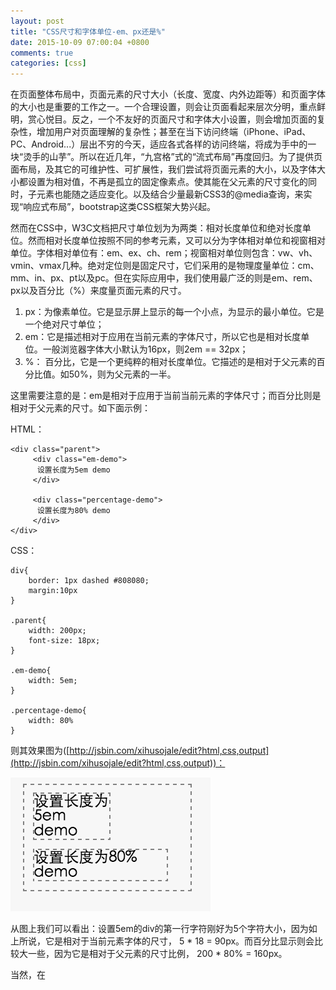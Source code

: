 ```yaml
---
layout: post
title: "CSS尺寸和字体单位-em、px还是%"
date: 2015-10-09 07:00:04 +0800
comments: true
categories: [css]
---
```


在页面整体布局中，页面元素的尺寸大小（长度、宽度、内外边距等）和页面字体的大小也是重要的工作之一。一个合理设置，则会让页面看起来层次分明，重点鲜明，赏心悦目。反之，一个不友好的页面尺寸和字体大小设置，则会增加页面的复杂性，增加用户对页面理解的复杂性；甚至在当下访问终端（iPhone、iPad、PC、Android...）层出不穷的今天，适应各式各样的访问终端，将成为手中的一块“烫手的山芋”。所以在近几年，“九宫格”式的“流式布局”再度回归。为了提供页面布局，及其它的可维护性、可扩展性，我们尝试将页面元素的大小，以及字体大小都设置为相对值，不再是孤立的固定像素点。使其能在父元素的尺寸变化的同时，子元素也能随之适应变化。以及结合少量最新CSS3的@media查询，来实现“响应式布局”，bootstrap这类CSS框架大势兴起。

然而在CSS中，W3C文档把尺寸单位划为为两类：相对长度单位和绝对长度单位。然而相对长度单位按照不同的参考元素，又可以分为字体相对单位和视窗相对单位。字体相对单位有：em、ex、ch、rem；视窗相对单位则包含：vw、vh、vmin、vmax几种。绝对定位则是固定尺寸，它们采用的是物理度量单位：cm、mm、in、px、pt以及pc。但在实际应用中，我们使用最广泛的则是em、rem、px以及百分比（%）来度量页面元素的尺寸。

1. px：为像素单位。它是显示屏上显示的每一个小点，为显示的最小单位。它是一个绝对尺寸单位；
2. em：它是描述相对于应用在当前元素的字体尺寸，所以它也是相对长度单位。一般浏览器字体大小默认为16px，则2em == 32px；
3. %： 百分比，它是一个更纯粹的相对长度单位。它描述的是相对于父元素的百分比值。如50%，则为父元素的一半。

这里需要注意的是：em是相对于应用于当前当前元素的字体尺寸；而百分比则是相对于父元素的尺寸。如下面示例：

HTML：

	<div class="parent">
	 	 <div class="em-demo">
		  设置长度为5em demo
	 	 </div>
	
		 <div class="percentage-demo">
		  设置长度为80% demo
	 	 </div>
	</div>

CSS：

	div{
		border: 1px dashed #808080;
		margin:10px
	}

	.parent{
		width: 200px;
		font-size: 18px;
	}

	.em-demo{
		width: 5em;
	}

	.percentage-demo{
		width: 80%
	}

则其效果图为([http://jsbin.com/xihusojale/edit?html,css,output](http://jsbin.com/xihusojale/edit?html,css,output))：

![em percentage demo](/images/blog_img/em-percentage-demo.png)

从图上我们可以看出：设置5em的div的第一行字符刚好为5个字符大小，因为如上所说，它是相对于当前元素字体的尺寸， 5 * 18 = 90px。而百分比显示则会比较大一些，因为它是相对于父元素的尺寸比例， 200 * 80% = 160px。

当然，在


